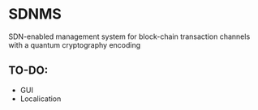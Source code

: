 # SDNMS
SDN-enabled management system for block-chain transaction channels with a quantum cryptography encoding

## TO-DO:
* GUI
* Localication
